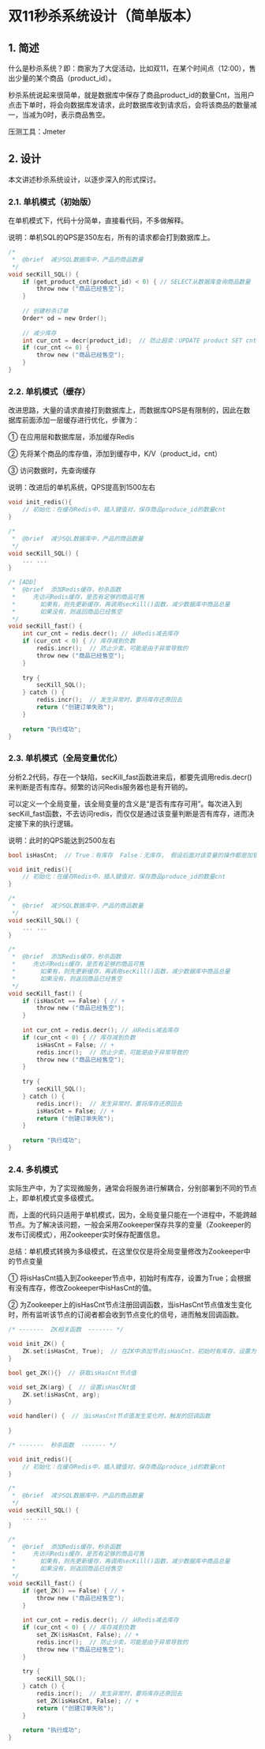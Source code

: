 # 双11秒杀系统设计（简单版本）

## 1. 简述

什么是秒杀系统？即：商家为了大促活动，比如双11，在某个时间点（12:00），售出少量的某个商品（product_id）。

秒杀系统说起来很简单，就是数据库中保存了商品product_id的数量Cnt，当用户点击下单时，将会向数据库发请求，此时数据库收到请求后，会将该商品的数量减一，当减为0时，表示商品售空。

压测工具：Jmeter

## 2. 设计

本文讲述秒杀系统设计，以逐步深入的形式探讨。

### 2.1. 单机模式（初始版）

在单机模式下，代码十分简单，直接看代码，不多做解释。

说明：单机SQL的QPS是350左右，所有的请求都会打到数据库上。

```c
/*
 *  @brief  减少SQL数据库中，产品的商品数量
 */
void secKill_SQL() {
    if (get_product_cnt(product_id) < 0) { // SELECT从数据库查询商品数量
        throw new ("商品已经售空");
    }
    
    // 创建秒杀订单
    Order* od = new Order();
    
    // 减少库存
    int cur_cnt = decr(product_id);  // 防止超卖：UPDATE product SET cnt=cnt-1 where ...
    if (cur_cnt <= 0) {
        throw new ("商品已经售空");
    }
}
```

### 2.2. 单机模式（缓存）

改进思路，大量的请求直接打到数据库上，而数据库QPS是有限制的，因此在数据库前面添加一层缓存进行优化，步骤为：

① 在应用层和数据库层，添加缓存Redis

② 先将某个商品的库存值，添加到缓存中，K/V（product_id，cnt）

③ 访问数据时，先查询缓存

说明：改进后的单机系统，QPS提高到1500左右

```c
void init_redis(){
	// 初始化：在缓存Redis中，插入键值对，保存商品produce_id的数量cnt
}

/*
 *  @brief  减少SQL数据库中，产品的商品数量
 */
void secKill_SQL() {   
    ... ...
}

/* [ADD]
 *  @brief  添加Redis缓存，秒杀函数
 *     先访问Redis缓存，是否有足够的商品可售
 *       如果有，则先更新缓存，再调用secKill()函数，减少数据库中商品总量
 *       如果没有，则返回商品已经售空
 */
void secKill_fast() {
    int cur_cnt = redis.decr(); // 从Redis减去库存 
    if (cur_cnt < 0) { // 库存减到负数
        redis.incr();  // 防止少卖，可能是由于异常导致的
        throw new ("商品已经售空");
    }
	
    try {
        secKill_SQL();
    } catch () {
        redis.incr();  // 发生异常时，要将库存还原回去
        return ("创建订单失败");
    }
    
    return "执行成功";
}
```

### 2.3. 单机模式（全局变量优化）

分析2.2代码，存在一个缺陷，secKill_fast函数进来后，都要先调用redis.decr()来判断是否有库存。频繁的访问Redis服务器也是有开销的。

可以定义一个全局变量，该全局变量的含义是“是否有库存可用”。每次进入到secKill_fast函数，不去访问redis，而仅仅是通过该变量判断是否有库存，进而决定接下来的执行逻辑。

说明：此时的QPS能达到2500左右

```c
bool isHasCnt;  // True：有库存  False：无库存， 假设后面对该变量的操作都是加锁的，这里就简单写

void init_redis(){
	// 初始化：在缓存Redis中，插入键值对，保存商品produce_id的数量cnt
}

/*
 *  @brief  减少SQL数据库中，产品的商品数量
 */
void secKill_SQL() {   
    ... ...
}

/*
 *  @brief  添加Redis缓存，秒杀函数
 *     先访问Redis缓存，是否有足够的商品可售
 *       如果有，则先更新缓存，再调用secKill()函数，减少数据库中商品总量
 *       如果没有，则返回商品已经售空
 */
void secKill_fast() {
    if (isHasCnt == False) { // +
        throw new ("商品已经售空");
    }
	
    int cur_cnt = redis.decr(); // 从Redis减去库存 
    if (cur_cnt < 0) { // 库存减到负数
        isHasCnt = False; // + 
        redis.incr();  // 防止少卖，可能是由于异常导致的
        throw new ("商品已经售空");
    }
	
    try {
        secKill_SQL();
    } catch () {
        redis.incr();  // 发生异常时，要将库存还原回去
        isHasCnt = False; // +
        return ("创建订单失败");
    }
    
    return "执行成功";
}
```

### 2.4. 多机模式

实际生产中，为了实现微服务，通常会将服务进行解耦合，分别部署到不同的节点上，即单机模式变多级模式。

而，上面的代码只适用于单机模式，因为，全局变量只能在一个进程中，不能跨越节点。为了解决该问题，一般会采用Zookeeper保存共享的变量（Zookeeper的发布订阅模式），用Zookeeper实时保存配置信息。

总结：单机模式转换为多级模式，在这里仅仅是将全局变量修改为Zookeeper中的节点变量

① 将isHasCnt插入到Zookeeper节点中，初始时有库存，设置为True；会根据有没有库存，修改Zookeeper中isHasCnt的值。

② 为Zookeeper上的isHasCnt节点注册回调函数，当isHasCnt节点值发生变化时，所有监听该节点的订阅者都会收到节点变化的信号，进而触发回调函数。

```c
/* -------  ZK相关函数  ------- */

void init_ZK() {
	ZK.set(isHasCnt, True);  // 在ZK中添加节点isHasCnt，初始时有库存，设置为True
}

bool get_ZK(){}  // 获取isHasCnt节点值

void set_ZK(arg) {  // 设置isHasCNt值
    ZK.set(isHasCnt, arg);
}

void handler() {  // 当isHasCnt节点值发生变化时，触发的回调函数
    
}

/* -------  秒杀函数  ------- */

void init_redis(){
	// 初始化：在缓存Redis中，插入键值对，保存商品produce_id的数量cnt
}

/*
 *  @brief  减少SQL数据库中，产品的商品数量
 */
void secKill_SQL() {   
    ... ...
}

/*
 *  @brief  添加Redis缓存，秒杀函数
 *     先访问Redis缓存，是否有足够的商品可售
 *       如果有，则先更新缓存，再调用secKill()函数，减少数据库中商品总量
 *       如果没有，则返回商品已经售空
 */
void secKill_fast() {
    if (get_ZK() == False) { // +
        throw new ("商品已经售空");
    }
	
    int cur_cnt = redis.decr(); // 从Redis减去库存 
    if (cur_cnt < 0) { // 库存减到负数
        set_ZK(isHasCnt, False); // + 
        redis.incr();  // 防止少卖，可能是由于异常导致的
        throw new ("商品已经售空");
    }
	
    try {
        secKill_SQL();
    } catch () {
        redis.incr();  // 发生异常时，要将库存还原回去
        set_ZK(isHasCnt, False); // + 
        return ("创建订单失败");
    }
    
    return "执行成功";
}
```

